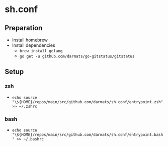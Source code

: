 # sh.conf

## Preparation

- Install homebrew
- Install dependencies
  - `brew install golang`
  - `go get -u github.com/darmats/go-gitstatus/gitstatus`

## Setup

### zsh

- `echo source "\${HOME}/repos/main/src/github.com/darmats/sh.conf/entrypoint.zsh" >> ~/.zshrc`

### bash

- `echo source "\${HOME}/repos/main/src/github.com/darmats/sh.conf/entrypoint.bash" >> ~/.bashrc`
